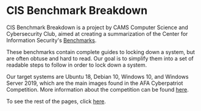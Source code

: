 # CIS Benchmark Breakdown

CIS Benchmark Breakdown is a project by CAMS Computer Science and Cybersecurity
Club, aimed at creating a summarization of the Center for Information
Security's [Benchmarks][CIS Benchmarks].

These benchmarks contain complete guides to locking down a system, but are
often obtuse and hard to read. Our goal is to simplify them into a set of
readable steps to follow in order to lock down a system.

Our target systems are Ubuntu 18, Debian 10, Windows 10, and Windows Server
2019, which are the main images found in the AFA Cyberpatriot Competition.
More information about the competition can be found [here][Cyberpatriot].

To see the rest of the pages, click [here][toc].

[CIS Benchmarks]: https://downloads.cisecurity.org/#/
[Cyberpatriot]: https://www.uscyberpatriot.org/home
[toc]: https://brokenfloppydisk.github.io/CIS-Checklist-Breakdown/genindex.html
